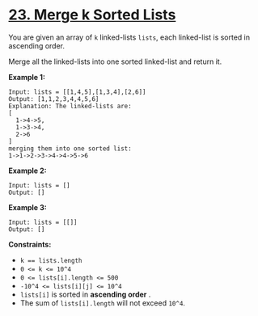 # [23. Merge k Sorted Lists](https://leetcode.com/problems/merge-k-sorted-lists/description/)

You are given an array of `k` linked-lists `lists`, each linked-list is sorted in ascending order.

Merge all the linked-lists into one sorted linked-list and return it.

**Example 1:** 

```
Input: lists = [[1,4,5],[1,3,4],[2,6]]
Output: [1,1,2,3,4,4,5,6]
Explanation: The linked-lists are:
[
  1->4->5,
  1->3->4,
  2->6
]
merging them into one sorted list:
1->1->2->3->4->4->5->6
```

**Example 2:** 

```
Input: lists = []
Output: []
```

**Example 3:** 

```
Input: lists = [[]]
Output: []
```

**Constraints:** 

- `k == lists.length`
- `0 <= k <= 10^4`
- `0 <= lists[i].length <= 500`
- `-10^4 <= lists[i][j] <= 10^4`
- `lists[i]` is sorted in **ascending order** .
- The sum of `lists[i].length` will not exceed `10^4`.
